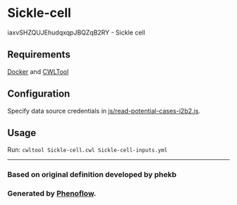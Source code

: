 # Sickle-cell

iaxvSHZQUJEhudqxqpJBQZqB2RY - Sickle cell

## Requirements

[Docker](https://docs.docker.com/install/) and [CWLTool](https://github.com/common-workflow-language/cwltool#install)

## Configuration

Specify data source credentials in [js/read-potential-cases-i2b2.js](js/read-potential-cases-i2b2.js).

## Usage

Run: `cwltool Sickle-cell.cwl Sickle-cell-inputs.yml`

***

### Based on original definition developed by phekb
### Generated by [Phenoflow](https://kclhi.org/phenoflow).
